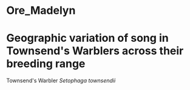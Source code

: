 # Ore_Madelyn

# Geographic variation of song in Townsend's Warblers across their breeding range

Townsend's Warbler _Setophaga townsendii_